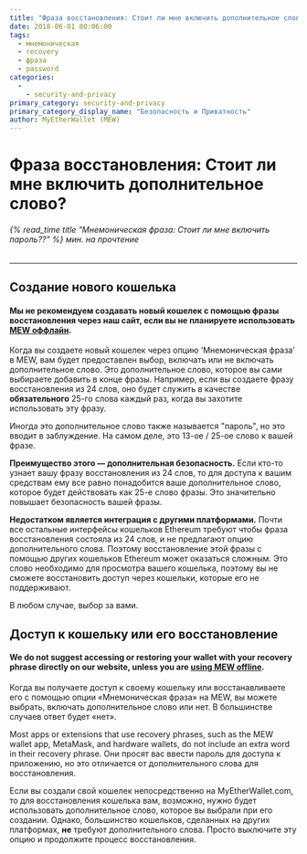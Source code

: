 ```yaml
---
title: "Фраза восстановления: Стоит ли мне включить дополнительное слово?"
date: 2018-06-01 00:06:00
tags:
  - мнемоническая
  - recovery
  - фраза
  - password
categories:
  - 
    - security-and-privacy
primary_category: security-and-privacy
primary_category_display_name: "Безопасность и Приватность"
author: MyEtherWallet (MEW)
---
```


# **Фраза восстановления: Стоит ли мне включить дополнительное слово?**

###### {% read_time title "Мнемоническая фраза: Стоит ли мне включить пароль??" %} мин. на прочтение

* * *

## **Создание нового кошелька**

#### **Мы не рекомендуем создавать новый кошелек с помощью фразы восстановления через наш сайт, если вы не планируете использовать [MEW оффлайн](/@@@@@@/offline/using-mew-offline).**

Когда вы создаете новый кошелек через опцию ‘Мнемоническая фраза’ в MEW, вам будет предоставлен выбор, включать или не включать дополнительное слово. Это дополнительное слово, которое вы сами выбираете добавить в конце фразы. Например, если вы создаете фразу восстановления из 24 слов, оно будет служить в качестве **обязательного** 25-го слова каждый раз, когда вы захотите использовать эту фразу.

Иногда это дополнительное слово также называется "пароль", но это вводит в заблуждение. На самом деле, это 13-ое / 25-ое слово к вашей фразе.

**Преимущество этого — дополнительная безопасность.** Если кто-то узнает вашу фразу восстановления из 24 слов, то для доступа к вашим средствам ему все равно понадобится ваше дополнительное слово, которое будет действовать как 25-е слово фразы. Это значительно повышает безопасность вашей фразы.

**Недостатком является интеграция с другими платформами.** Почти все остальные интерфейсы кошельков Ethereum требуют чтобы фраза восстановления состояла из 24 слов, и не предлагают опцию дополнительного слова. Поэтому восстановление этой фразы с помощью других кошельков Ethereum может оказаться сложным. Это слово необходимо для просмотра вашего кошелька, поэтому вы не сможете восстановить доступ через кошельки, которые его не поддерживают.

В любом случае, выбор за вами.

## **Доступ к кошельку или его восстановление**

#### **We do not suggest accessing or restoring your wallet with your recovery phrase directly on our website, unless you are [using MEW offline](/@@@@@@/offline/using-mew-offline).**

Когда вы получаете доступ к своему кошельку или восстанавливаете его с помощью опции «Мнемоническая фраза» на MEW, вы можете выбрать, включать дополнительное слово или нет. В большинстве случаев ответ будет «нет».

Most apps or extensions that use recovery phrases, such as the MEW wallet app, MetaMask, and hardware wallets, do not include an extra word in their recovery phrase. Они просят вас ввести пароль для доступа к приложению, но это отличается от дополнительного слова для восстановления.

Если вы создали свой кошелек непосредственно на MyEtherWallet.com, то для восстановления кошелька вам, возможно, нужно будет использовать дополнительное слово, которое вы выбрали при его создании. Однако, большинство кошельков, сделанных на других платформах, **не** требуют дополнительного слова. Просто выключите эту опцию и продолжите процесс восстановления.
